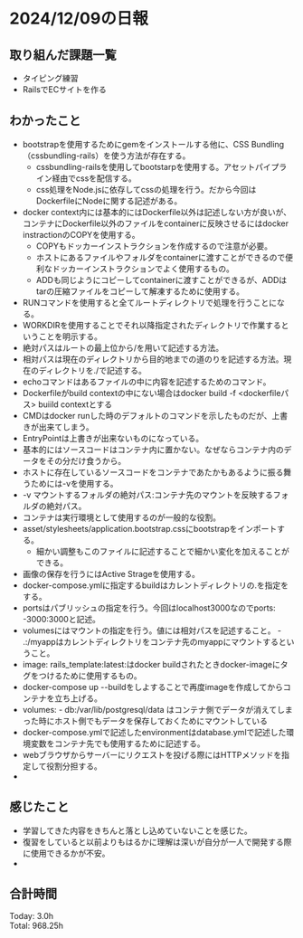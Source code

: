 # 2024/12/09の日報
## 取り組んだ課題一覧
* タイピング練習
*  RailsでECサイトを作る
## わかったこと
* bootstrapを使用するためにgemをインストールする他に、CSS Bundling（cssbundling-rails）を使う方法が存在する。
  *  cssbundling-railsを使用してbootstarpを使用する。アセットパイプライン経由でcssを配信する。
  *  css処理をNode.jsに依存してcssの処理を行う。だから今回はDockerfileにNodeに関する記述がある。
* docker context内には基本的にはDockerfile以外は記述しない方が良いが、コンテナにDockerfile以外のファイルをcontainerに反映させるにはdocker instractionのCOPYを使用する。
  *  COPYもドッカーインストラクションを作成するので注意が必要。
  *  ホストにあるファイルやフォルダをcontainerに渡すことができるので便利なドッカーインストラクションでよく使用するもの。
  *  ADDも同じようにコピーしてcontainerに渡すことができるが、ADDはtarの圧縮ファイルをコピーして解凍するために使用する。
* RUNコマンドを使用すると全てルートディレクトリで処理を行うことになる。
* WORKDIRを使用することでそれ以降指定されたディレクトリで作業するということを明示する。
* 絶対パスはルートの最上位から/を用いて記述する方法。
* 相対パスは現在のディレクトリから目的地までの道のりを記述する方法。現在のディレクトリを./で記述する。  
*  echoコマンドはあるファイルの中に内容を記述するためのコマンド。
*  Dockerfileがbuild contextの中にない場合はdocker build -f <dockerfileパス> buiild contextとする
*  CMDはdocker runした時のデフォルトのコマンドを示したものだが、上書きが出来てしまう。
*  EntryPointは上書きが出来ないものになっている。
*  基本的にはソースコードはコンテナ内に置かない。なぜならコンテナ内のデータをその分だけ食うから。
  * ホストに存在しているソースコードをコンテナであたかもあるように振る舞うためには-vを使用する。
  * -v マウントするフォルダの絶対パス:コンテナ先のマウントを反映するフォルダの絶対パス。 
  * コンテナは実行環境として使用するのが一般的な役割。
* asset/stylesheets/application.bootstrap.cssにbootstrapをインポートする。
  * 細かい調整もこのファイルに記述することで細かい変化を加えることができる。
* 画像の保存を行うにはActive Strageを使用する。
* docker-compose.ymlに指定するbuildはカレントディレクトリの.を指定をする。
* portsはパブリッシュの指定を行う。今回はlocalhost3000なのでports: -3000:3000と記述。
* volumesにはマウントの指定を行う。値には相対パスを記述すること。 - .:/myappはカレントディレクトリをコンテナ先のmyappにマウントするということ。
* image: rails_template:latest:はdocker buildされたときdocker-imageにタグをつけるために使用するもの。
* docker-compose up --buildをしよすることで再度imageを作成してからコンテナを立ち上げる。
* volumes:
      - db:/var/lib/postgresql/data
  はコンテナ側でデータが消えてしまった時にホスト側でもデータを保存しておくためにマウントしている
* docker-compose.ymlで記述したenvironmentはdatabase.ymlで記述した環境変数をコンテナ先でも使用するために記述する。
* webブラウザからサーバーにリクエストを投げる際にはHTTPメソッドを指定して役割分担する。
*  
## 感じたこと
* 学習してきた内容をきちんと落とし込めていないことを感じた。
* 復習をしていると以前よりもはるかに理解は深いが自分が一人で開発する際に使用できるかが不安。
* 
## 合計時間  
Today: 3.0h<br>
Total: 968.25h
